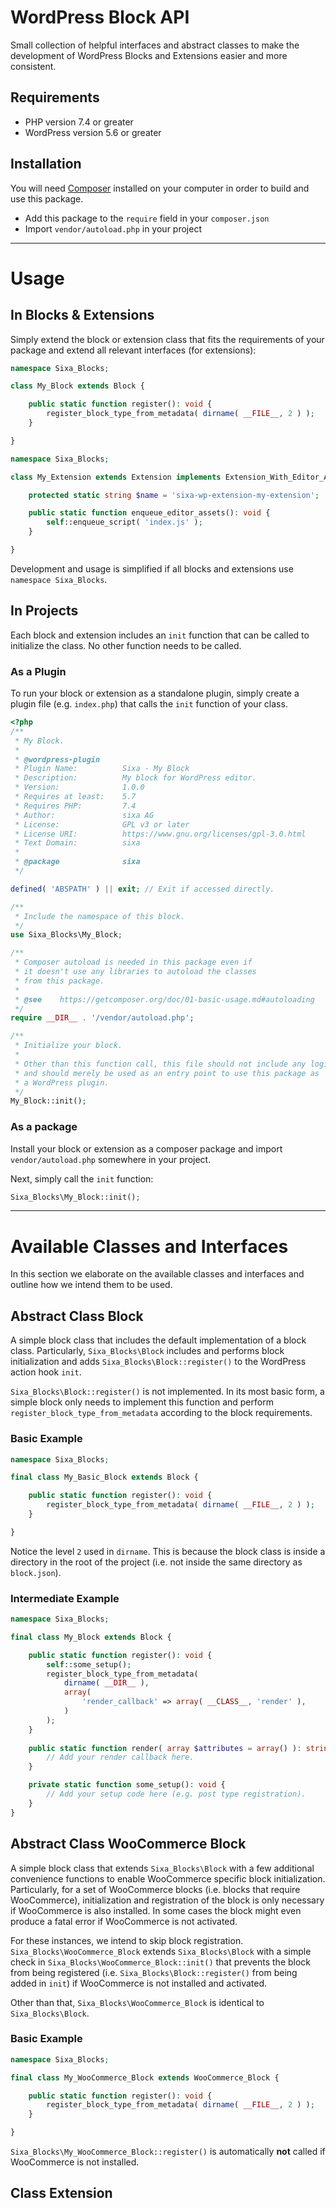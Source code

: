 # WordPress Block API

Small collection of helpful interfaces and abstract classes
to make the development of WordPress Blocks and Extensions easier
and more consistent.

## Requirements

* PHP version 7.4 or greater
* WordPress version 5.6 or greater

## Installation

You will need [Composer](https://getcomposer.org/) installed
on your computer in order to build and use this package.

* Add this package to the `require` field in your `composer.json`
* Import `vendor/autoload.php` in your project

---

# Usage

## In Blocks & Extensions
Simply extend the block or extension class that fits the requirements of your package
and extend all relevant interfaces (for extensions):

```PHP
namespace Sixa_Blocks;

class My_Block extends Block {

	public static function register(): void {
		register_block_type_from_metadata( dirname( __FILE__, 2 ) );
	}

}
```

```PHP
namespace Sixa_Blocks;

class My_Extension extends Extension implements Extension_With_Editor_Assets {

	protected static string $name = 'sixa-wp-extension-my-extension';

	public static function enqueue_editor_assets(): void {
		self::enqueue_script( 'index.js' );
	}

}
```

Development and usage is simplified if all blocks and extensions use `namespace Sixa_Blocks`.

## In Projects
Each block and extension includes an `init` function that can be called to initialize
the class. No other function needs to be called.

### As a Plugin
To run your block or extension as a standalone plugin, simply create a plugin file 
(e.g. `index.php`) that calls the `init` function of your class.

```PHP
<?php
/**
 * My Block.
 *
 * @wordpress-plugin
 * Plugin Name:          Sixa - My Block
 * Description:          My block for WordPress editor.
 * Version:              1.0.0
 * Requires at least:    5.7
 * Requires PHP:         7.4
 * Author:               sixa AG
 * License:              GPL v3 or later
 * License URI:          https://www.gnu.org/licenses/gpl-3.0.html
 * Text Domain:          sixa
 *
 * @package              sixa
 */

defined( 'ABSPATH' ) || exit; // Exit if accessed directly.

/**
 * Include the namespace of this block.
 */
use Sixa_Blocks\My_Block;

/**
 * Composer autoload is needed in this package even if
 * it doesn't use any libraries to autoload the classes
 * from this package.
 *
 * @see    https://getcomposer.org/doc/01-basic-usage.md#autoloading
 */
require __DIR__ . '/vendor/autoload.php';

/**
 * Initialize your block.
 *
 * Other than this function call, this file should not include any logic
 * and should merely be used as an entry point to use this package as
 * a WordPress plugin.
 */
My_Block::init();
```

### As a package
Install your block or extension as a composer package and import `vendor/autoload.php`
somewhere in your project.

Next, simply call the `init` function:

```PHP
Sixa_Blocks\My_Block::init();
```

---
# Available Classes and Interfaces

In this section we elaborate on the available classes and interfaces and outline
how we intend them to be used.

## Abstract Class Block

A simple block class that includes the default implementation of a block class.
Particularly, `Sixa_Blocks\Block` includes and performs block initialization
and adds `Sixa_Blocks\Block::register()` to the WordPress action hook `init`.

`Sixa_Blocks\Block::register()` is not implemented. In its most basic form, a
simple block only needs to implement this function and perform `register_block_type_from_metadata`
according to the block requirements.

### Basic Example

```PHP
namespace Sixa_Blocks;

final class My_Basic_Block extends Block {

	public static function register(): void {
		register_block_type_from_metadata( dirname( __FILE__, 2 ) );
	}

}
```

Notice the level `2` used in `dirname`. This is because the block class is inside a
directory in the root of the project (i.e. not inside the same directory as `block.json`).

### Intermediate Example

```PHP
namespace Sixa_Blocks;

final class My_Block extends Block {

	public static function register(): void {
		self::some_setup();
		register_block_type_from_metadata(
			dirname( __DIR__ ),
			array(
				'render_callback' => array( __CLASS__, 'render' ),
			)
		);
	}
	
	public static function render( array $attributes = array() ): string {
		// Add your render callback here.
	}

	private static function some_setup(): void {
		// Add your setup code here (e.g. post type registration).
	}
}
```

## Abstract Class WooCommerce Block

A simple block class that extends `Sixa_Blocks\Block` with a few additional convenience
functions to enable WooCommerce specific block initialization.
Particularly, for a set of WooCommerce blocks (i.e. blocks that require WooCommerce), 
initialization and registration of the block is only necessary if WooCommerce is also installed.
In some cases the block might even produce a fatal error if WooCommerce is not activated.

For these instances, we intend to skip block registration.
`Sixa_Blocks\WooCommerce_Block` extends `Sixa_Blocks\Block` with a simple check in
`Sixa_Blocks\WooCommerce_Block::init()` that prevents the block from being registered 
(i.e. `Sixa_Blocks\Block::register()` from being added in `init`) if WooCommerce is not installed
and activated.

Other than that, `Sixa_Blocks\WooCommerce_Block` is identical to `Sixa_Blocks\Block`.


### Basic Example


```PHP
namespace Sixa_Blocks;

final class My_WooCommerce_Block extends WooCommerce_Block {

	public static function register(): void {
		register_block_type_from_metadata( dirname( __FILE__, 2 ) );
	}

}
```

`Sixa_Blocks\My_WooCommerce_Block::register()` is automatically **not** called if 
WooCommerce is not installed.

## Class Extension
